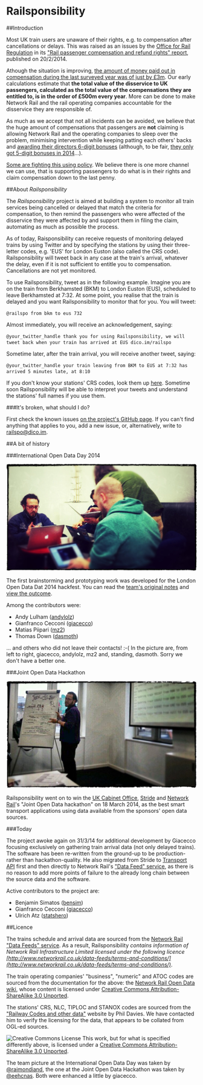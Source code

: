Railsponsibility
================

##Introduction

Most UK train users are unaware of their rights, e.g. to compensation after cancellations or delays. This was raised as an issues by the [Office for Rail Regulation](http://orr.gov.uk) in its ["Rail passenger compensation and refund rights" report](http://orr.gov.uk/publications/reports/rail-passenger-compensation-and-refund-rights), published on 20/2/2014.

Athough the situation is improving, [the amount of money paid out in compensation during the last surveyed year was of just by £3m](http://www.bbc.co.uk/news/business-26275394). Our early calculations estimate that **the total value of the disservice to UK passengers, calculated as the total value of the compensations they are entitled to, is in the order of £500m every year**. More can be done to make Network Rail and the rail operating companies accountable for the disservice they are responsible of. 

As much as we accept that not all incidents can be avoided, we believe that the huge amount of compensations that passengers are **not** claiming is allowing Network Rail and the operating companies to sleep over the problem, minimising intervention while keeping patting each others' backs and [awarding their directors 6-digit bonuses](http://www.bbc.co.uk/news/business-23367781) (although, to be fair, [they only got 5-digit bonuses in 2014](http://www.theguardian.com/business/2014/may/23/network-rail-directors-receive-bonuses-50000)...).

[Some are fighting this using policy](http://www.thetimes.co.uk/tto/business/industries/transport/article3986840.ece). We believe there is one more channel we can use, that is supporting passengers to do what is in their rights and claim compensation down to the last penny.

##About *Railsponsibility*

The *Railsponsibility* project is aimed at building a system to monitor all train services being cancelled or delayed that match the criteria for compensation, to then remind the passengers who were affected of the disservice they were affected by and support them in filing the claim, automating as much as possible the process.

As of today, Raisponsibility can receive requests of monitoring delayed trains by using Twitter and by specifying the stations by using their three-letter codes, e.g. 'EUS' for London Euston (also called the CRS code). Railsponsibility will tweet back in any case at the train's arrival, whatever the delay, even if it is not sufficient to entitle you to compensation. Cancellations are not yet monitored.

To use Railsponsibility, tweet as in the following example. Imagine you are on the train from Berkhamsted (BKM) to London Euston (EUS), scheduled to leave Berkhamsted at 7:32. At some point, you realise that the train is delayed and you want Railsponsibility to monitor that for you. You will tweet: 
    
    @railspo from bkm to eus 732

Almost immediately, you will receive an acknowledgement, saying:

	@your_twitter_handle thank you for using Railsponsibility, we will tweet back when your train has arrived at EUS dico.im/railspo

Sometime later, after the train arrival, you will receive another tweet, saying:

	@your_twitter_handle your train leaving from BKM to EUS at 7:32 has arrived 5 minutes late, at 8:10

If you don't know your stations' CRS codes, look them up [here](http://www.railwaycodes.org.uk/CRS/CRSa.shtm). Sometime soon Railsponsibility will be able to interpret your tweets and understand the stations' full names if you use them.

###It's broken, what should I do?

First check the known issues [on the project's GitHub page](https://github.com/Digital-Contraptions-Imaginarium/railsponsibility/issues?state=open). If you can't find anything that applies to you, add a new issue, or, alternatively, write to railspo@dico.im. 

##A bit of history

###International Open Data Day 2014

![Team photo by @raimondiand](images/raimondiand_photo.jpg)

The first brainstorming and prototyping work was developed for the London Open Data Dat 2014 hackfest. You can read the [team's original notes](https://docs.google.com/document/d/1frKRTsy6c4qe-JpwDcY0vNHjUoS9ebc_eZT5LfzJDmM/edit?usp=sharing) and [view the outcome](International-Open-Data-Day-2014/).

Among the contributors were:

- Andy Lulham ([andylolz](https://github.com/andylolz))
- Gianfranco Cecconi ([giacecco](https://github.com/giacecco))
- Matias Piipari ([mz2](https://github.com/mz2))
- Thomas Down ([dasmoth](https://github.com/dasmoth))

... and others who did not leave their contacts! :-( In the picture are, from left to right, giacecco, andylolz, mz2 and, standing, dasmoth. Sorry we don't have a better one.

###Joint Open Data Hackathon

![Team photo](images/joint_open_data_hackathon.jpg)

Railsponsibility went on to win the [UK Cabinet Office](https://www.gov.uk/government/organisations/cabinet-office), [Stride](http://www.stride-project.com/) and [Network Rail](http://www.networkrail.co.uk/)'s "Joint Open Data hackathon" on 18 March 2014, as the best smart transport applications using data available from the sponsors' open data sources.

###Today

The project awoke again on 31/3/14 for additional development by Giacecco focusing exclusively on gathering train arrival data (not only delayed trains). The software has been re-written from the ground-up to be production- rather than hackathon-quality. He also migrated from Stride to [Transport API](http://transportapi.com/) first and then directly to Network Rail's ["Data Feed" service](https://datafeeds.networkrail.co.uk/ntrod/login), as there is no reason to add more points of failure to the already long chain between the source data and the software. 

Active contributors to the project are:

- Benjamin Simatos ([bensim](https://github.com/BenSim))
- Gianfranco Cecconi ([giacecco](https://github.com/giacecco))
- Ulrich Atz ([statshero](https://github.com/statshero))

##Licence

The trains schedule and arrival data are sourced from the [Network Rail "Data Feeds" service](https://datafeeds.networkrail.co.uk). As a result, Railsponsibility _contains information of Network Rail Infrastructure Limited licensed under the following licence [http://www.networkrail.co.uk/data-feeds/terms-and-conditions/](http://www.networkrail.co.uk/data-feeds/terms-and-conditions/)_.

The train operating companies' "business", "numeric" and ATOC codes are sourced from the documentation for the above: the [Network Rail Open Data wiki](http://nrodwiki.rockshore.net/index.php/Main_Page), whose content is licensed under [Creative Commons Attribution-ShareAlike 3.0 Unported](http://creativecommons.org/licenses/by-sa/3.0/).

The stations' CRS, NLC, TIPLOC and STANOX codes are sourced from the ["Railway Codes and other data"](http://www.railwaycodes.org.uk/) website by Phil Davies. We have contacted him to verify the licensing for the data, that appears to be collated from OGL-ed sources. 

![Creative Commons License](http://i.creativecommons.org/l/by/4.0/88x31.png "Creative Commons License") This work, but for what is specified differently above, is licensed under a [Creative Commons Attribution-ShareAlike 3.0 Unported](http://creativecommons.org/licenses/by-sa/3.0/). 

The team picture at the International Open Data Day was taken by [@raimondiand](https://twitter.com/raimondiand/status/437232231367843840), the one at the Joint Open Data Hackathon was taken by [@eehcnas](https://twitter.com/eehcnas/status/445972723614117888). Both were enhanced a little by giacecco. 
